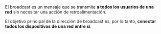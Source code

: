 El broadcast es un mensaje que se transmite **a todos los usuarios de una red** sin necesitar una acción de retroalimentación.

El objetivo principal de la dirección de broadcast es, por lo tanto, **conectar todos los dispositivos de una red entre sí**.